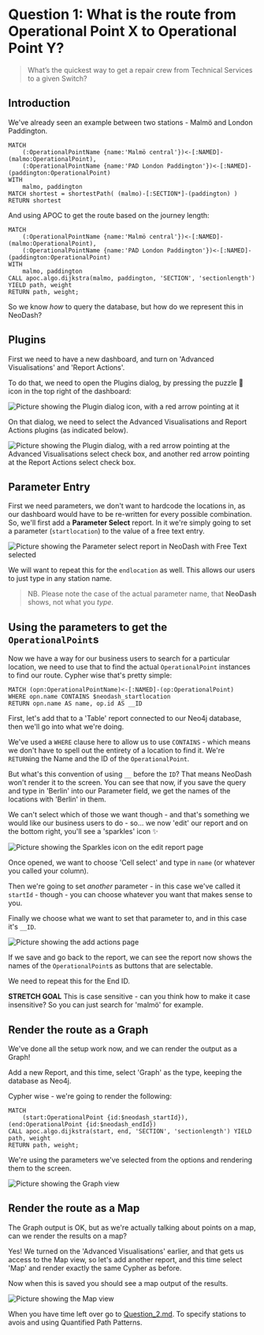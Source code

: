 # Question 1: What is the route from Operational Point X to Operational Point Y?

> What’s the quickest way to get a repair crew from Technical Services to a given Switch?

## Introduction

We've already seen an example between two stations - Malmö and London Paddington.

```cypher
MATCH 
    (:OperationalPointName {name:'Malmö central'})<-[:NAMED]-(malmo:OperationalPoint),
    (:OperationalPointName {name:'PAD London Paddington'})<-[:NAMED]-(paddington:OperationalPoint)
WITH 
    malmo, paddington
MATCH shortest = shortestPath( (malmo)-[:SECTION*]-(paddington) )
RETURN shortest
```

And using APOC to get the route based on the journey length:

```cypher
MATCH 
    (:OperationalPointName {name:'Malmö central'})<-[:NAMED]-(malmo:OperationalPoint),
    (:OperationalPointName {name:'PAD London Paddington'})<-[:NAMED]-(paddington:OperationalPoint)
WITH 
    malmo, paddington
CALL apoc.algo.dijkstra(malmo, paddington, 'SECTION', 'sectionlength') YIELD path, weight
RETURN path, weight;
```

So we know _how_ to query the database, but how do we represent this in NeoDash? 

## Plugins

First we need to have a new dashboard, and turn on 'Advanced Visualisations' and 'Report Actions'.

To do that, we need to open the Plugins dialog, by pressing the puzzle 🧩 icon in the top right of the dashboard:

<img alt="Picture showing the Plugin dialog icon, with a red arrow pointing at it" src="https://raw.githubusercontent.com/cskardon/gsummit2023/main/images/dashboard/question1/Question1_PluginButton.png">

On that dialog, we need to select the Advanced Visualisations and Report Actions plugins (as indicated below).

<img alt="Picture showing the Plugin dialog, with a red arrow pointing at the Advanced Visualisations select check box, and another red arrow pointing at the Report Actions select check box." src="https://raw.githubusercontent.com/cskardon/gsummit2023/main/images/dashboard/question1/Question1_PluginSelect.png">

## Parameter Entry

First we need parameters, we don't want to hardcode the locations in, as our dashboard would have to be re-written for every possible combination. So, we'll first add a **Parameter Select** report. In it we're simply going to set a parameter (`startlocation`) to the value of a free text entry.

<img alt="Picture showing the Parameter select report in NeoDash with Free Text selected" src="https://raw.githubusercontent.com/cskardon/gsummit2023/main/images/dashboard/question1/Question1_ParameterSelect.png">

We will want to repeat this for the `endlocation` as well. This allows our users to just type in any station name.

> NB. Please note the case of the actual parameter name, that **NeoDash** shows, not what you _type_.

## Using the parameters to get the `OperationalPoint`s

Now we have a way for our business users to search for a particular location, we need to use that to find the actual `OperationalPoint` instances to find our route. Cypher wise that's pretty simple:

```cypher
MATCH (opn:OperationalPointName)<-[:NAMED]-(op:OperationalPoint)
WHERE opn.name CONTAINS $neodash_startlocation
RETURN opn.name AS name, op.id AS __ID
```

First, let's add that to a 'Table' report connected to our Neo4j database, then we'll go into what we're doing.

We've used a `WHERE` clause here to allow us to use `CONTAINS` - which means we don't have to spell out the entirety of a location to find it. We're `RETURN`ing the Name and the ID of the `OperationalPoint`.

But what's this convention of using `__` before the `ID`? That means NeoDash won't render it to the screen. You can see that now, if you save the query and type in 'Berlin' into our Parameter field, we get the names of the locations with 'Berlin' in them. 

We can't select which of those we want though - and that's something we would like our business users to do - so... we now 'edit' our report and on the bottom right, you'll see a 'sparkles' icon ✨

<img alt="Picture showing the Sparkles icon on the edit report page" src="https://raw.githubusercontent.com/cskardon/gsummit2023/main/images/dashboard/question1/Question1_ReportSelect.png">

Once opened, we want to choose 'Cell select' and type in `name` (or whatever you called your column).

Then we're going to set _another_ parameter - in this case we've called it `startId` - though - you can choose whatever you want that makes sense to you. 

Finally we choose what we want to set that parameter to, and in this case it's `__ID`.

<img alt="Picture showing the add actions page" src="https://raw.githubusercontent.com/cskardon/gsummit2023/main/images/dashboard/question1/Question1_ReportActions.png">

If we save and go back to the report, we can see the report now shows the names of the `OperationalPoint`s as buttons that are selectable.

We need to repeat this for the End ID.

**STRETCH GOAL** This is case sensitive - can you think how to make it case insensitive? So you can just search for 'malmö' for example.

## Render the route as a Graph

We've done all the setup work now, and we can render the output as a Graph!

Add a new Report, and this time, select 'Graph' as the type, keeping the database as Neo4j.

Cypher wise - we're going to render the following:

```cypher
MATCH 
    (start:OperationalPoint {id:$neodash_startId}),(end:OperationalPoint {id:$neodash_endId})
CALL apoc.algo.dijkstra(start, end, 'SECTION', 'sectionlength') YIELD path, weight
RETURN path, weight;
```

We're using the parameters we've selected from the options and rendering them to the screen.

<img alt="Picture showing the Graph view" src="https://raw.githubusercontent.com/cskardon/gsummit2023/main/images/dashboard/question1/Question1_GraphView.png">

## Render the route as a Map

The Graph output is OK, but as we're actually talking about points on a map, can we render the results on a map?

Yes! We turned on the 'Advanced Visualisations' earlier, and that gets us access to the Map view, so let's add another report, and this time select 'Map' and render exactly the same Cypher as before.

Now when this is saved you should see a map output of the results.

<img alt="Picture showing the Map view" src="https://raw.githubusercontent.com/cskardon/gsummit2023/main/images/dashboard/question1/Question1_MapView.png">


When you have time left over go to [Question_2.md](/dashboards/model-questions/Question%201.md). To specify stations to avois and using Quantified Path Patterns.